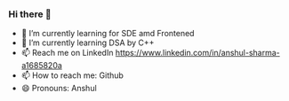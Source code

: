 ### Hi there 👋

- 🌱 I’m currently learning for SDE amd Frontened
- 🌱 I’m currently learning DSA by C++
- 📫 Reach me on LinkedIn https://www.linkedin.com/in/anshul-sharma-a1685820a
- 📫 How to reach me: Github
- 😄 Pronouns: Anshul

